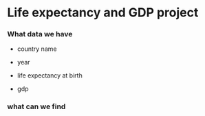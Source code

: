 # Life expectancy and GDP project 

### What data we have

- country name

- year
 
- life expectancy at birth 

- gdp

### what can we find
